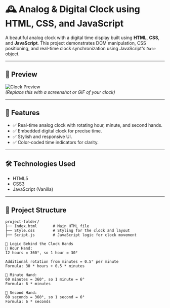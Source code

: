 # 🕰️ Analog & Digital Clock using HTML, CSS, and JavaScript

A beautiful analog clock with a digital time display built using **HTML**, **CSS**, and **JavaScript**. This project demonstrates DOM manipulation, CSS positioning, and real-time clock synchronization using JavaScript's `Date` object.

---

## 📸 Preview

![Clock Preview](insert-preview-image-url-here)  
*(Replace this with a screenshot or GIF of your clock)*

---

## 🚀 Features

- ✅ Real-time analog clock with rotating hour, minute, and second hands.
- ✅ Embedded digital clock for precise time.
- ✅ Stylish and responsive UI.
- ✅ Color-coded time indicators for clarity.

---

## 🛠️ Technologies Used

- HTML5  
- CSS3  
- JavaScript (Vanilla)

---

## 📂 Project Structure

```plaintext
project-folder/
├── Index.html       # Main HTML file
├── Style.css        # Styling for the clock and layout
├── Script.js        # JavaScript logic for clock movement

🧠 Logic Behind the Clock Hands
📌 Hour Hand:
12 hours = 360°, so 1 hour = 30°

Additional rotation from minutes = 0.5° per minute
Formula: 30 * hours + 0.5 * minutes

📌 Minute Hand:
60 minutes = 360°, so 1 minute = 6°
Formula: 6 * minutes

📌 Second Hand:
60 seconds = 360°, so 1 second = 6°
Formula: 6 * seconds

